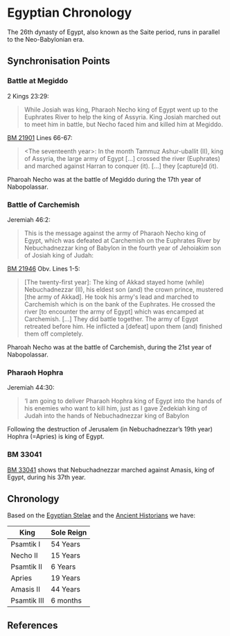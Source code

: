 # Egyptian Chronology

The 26th dynasty of Egypt, also known as the Saite period, runs in parallel to the Neo-Babylonian era.

## Synchronisation Points

### Battle at Megiddo

2 Kings 23:29:

> While Josiah was king, Pharaoh Necho king of Egypt went up to the Euphrates River to help the king of Assyria. 
> King Josiah marched out to meet him in battle, but Necho faced him and killed him at Megiddo.

[BM 21901](../chronicles/bm21901.md) Lines 66-67:

> \<The seventeenth year\>: In the month Tammuz Ashur-uballit (II), king of Assyria, the large army of Egypt [...]
> crossed the river (Euphrates) and marched against Harran to conquer (it). [...] they [capture]d (it).

Pharoah Necho was at the battle of Megiddo during the 17th year of Nabopolassar.

### Battle of Carchemish

Jeremiah 46:2:

> This is the message against the army of Pharaoh Necho king of Egypt, which was defeated at Carchemish on the 
> Euphrates River by Nebuchadnezzar king of Babylon in the fourth year of Jehoiakim son of Josiah king of Judah:

[BM 21946](../chronicles/bm21946.md) Obv. Lines 1-5:

> [The twenty-first year]: The king of Akkad stayed home (while) Nebuchadnezzar (II), his eldest son (and) the crown prince,
  mustered [the army of Akkad]. He took his army's lead and marched to Carchemish which is on the bank of the Euphrates.
  He crossed the river [to encounter the army of Egypt] which was encamped at Carchemish.
  [...] They did battle together. The army of Egypt retreated before him.
  He inflicted a [defeat] upon them (and) finished them off completely.

Pharoah Necho was at the battle of Carchemish, during the 21st year of Nabopolassar.

### Pharaoh Hophra

Jeremiah 44:30:

> ‘I am going to deliver Pharaoh Hophra king of Egypt into the hands of his enemies who want to kill him, 
> just as I gave Zedekiah king of Judah into the hands of Nebuchadnezzar king of Babylon

Following the destruction of Jerusalem (in Nebuchadnezzar’s 19th year) Hophra (=Apries) is king of Egypt.

### BM 33041

[BM 33041](bm33041.md) shows that Nebuchadnezzar marched against Amasis, king of Egypt, during his 37th year.

## Chronology 

Based on the [Egyptian Stelae](stelae.md) and the [Ancient Historians](historians.md) we have:

| King        | Sole Reign |
|-------------|------------|
| Psamtik I   | 54 Years   |
| Necho II    | 15 Years   |
| Psamtik II  | 6 Years    |
| Apries      | 19 Years   |
| Amasis II   | 44 Years   |
| Psamtik III | 6 months   |

## References
